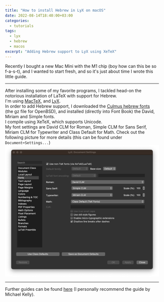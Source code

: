 ```yaml
---
title: "How to install Hebrew in LyX on macOS"
date: 2022-08-14T18:40:00+03:00
categories:
  - tutorials
tags:
  - lyx
  - hebrew
  - macos
excerpt: "Adding Hebrew support to LyX using XeTeX"
---
```


Recently I bought a new Mac Mini with the M1 chip (boy how can this be so f-a-s-t), and I wanted to start fresh, and so it's just about time I wrote this little guide.

---

After installing some of my favorite programs, I tackled head-on the notorious installation of LaTeX with support for Hebrew.  
I'm using [MacTeX][mactex], and [LyX][lyx].  
In order to add Hebrew support, I downloaded the [Culmus hebrew fonts][culmus] (the gz file for OpenBSD), and installed (directly into Font Book) the David, Miriam and Simple fonts.  
I compile using XeTeX, which supports Unicode.  
My font settings are David CLM for Roman, Simple CLM for Sans Serif, Miriam CLM for Typewriter and Class Default for Math. Check out the following picture for more details (this can be found under `Document➡️Settings...`)
![settings](/assets/images/2022-08-14-how-to-install-hebrew-in-lyx-on-macos/settings.png)

---

Further guides can be found [here][huji] (I personally recommend the guide by Michael Kelly).

[mactex]: https://www.tug.org/mactex/
[lyx]: https://www.lyx.org/
[culmus]: https://sourceforge.net/projects/culmus/files/culmus/0.133/culmus-0.133.tar.gz/download?use_mirror=netix
[huji]: https://huji-il.libguides.com/LyX
